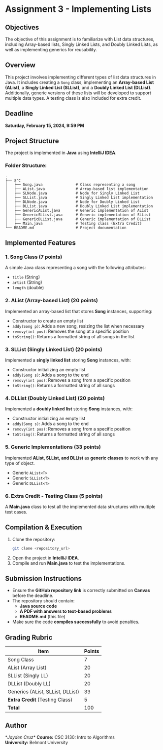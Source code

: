 # Assignment 3 - Implementing Lists

## Objectives

The objective of this assignment is to familiarize with List data structures, including Array-based lists, Singly Linked Lists, and Doubly Linked Lists, as well as implementing generics for reusability.

## Overview

This project involves implementing different types of list data structures in Java. It includes creating a `Song` class, implementing an **Array-based List (AList)**, a **Singly Linked List (SLList)**, and a **Doubly Linked List (DLList)**. Additionally, generic versions of these lists will be developed to support multiple data types. A testing class is also included for extra credit.

## Deadline

**Saturday, February 15, 2024, 9:59 PM**

## Project Structure

The project is implemented in **Java** using **IntelliJ IDEA**.

### Folder Structure:

```
.
├── src
│   ├── Song.java               # Class representing a song
│   ├── AList.java              # Array-based list implementation
│   ├── SLNode.java             # Node for Singly Linked List
│   ├── SLList.java             # Singly Linked List implementation
│   ├── DLNode.java             # Node for Doubly Linked List
│   ├── DLList.java             # Doubly Linked List implementation
│   ├── GenericAList.java       # Generic implementation of AList
│   ├── GenericSLList.java      # Generic implementation of SLList
│   ├── GenericDLList.java      # Generic implementation of DLList
│   ├── Main.java               # Testing class (Extra Credit)
└── README.md                   # Project documentation
```

## Implemented Features

### 1. **Song Class** (7 points)

A simple Java class representing a song with the following attributes:

- `title` (String)
- `artist` (String)
- `length` (double)

### 2. **AList (Array-based List)** (20 points)

Implemented an array-based list that stores **Song** instances, supporting:

- Constructor to create an empty list
- `addy(Song p)`: Adds a new song, resizing the list when necessary
- `removy(int pos)`: Removes the song at a specific position
- `toString()`: Returns a formatted string of all songs in the list

### 3. **SLList (Singly Linked List)** (20 points)

Implemented a **singly linked list** storing **Song** instances, with:

- Constructor initializing an empty list
- `addy(Song s)`: Adds a song to the end
- `removy(int pos)`: Removes a song from a specific position
- `toString()`: Returns a formatted string of all songs

### 4. **DLList (Doubly Linked List)** (20 points)

Implemented a **doubly linked list** storing **Song** instances, with:

- Constructor initializing an empty list
- `addy(Song s)`: Adds a song to the end
- `removy(int pos)`: Removes a song from a specific position
- `toString()`: Returns a formatted string of all songs

### 5. **Generic Implementations** (33 points)

Implemented **AList, SLList, and DLList** as **generic classes** to work with any type of object.

- Generic `AList<T>`
- Generic `SLList<T>`
- Generic `DLList<T>`

### 6. **Extra Credit - Testing Class** (5 points)

A **Main.java** class to test all the implemented data structures with multiple test cases.

## Compilation & Execution

1. Clone the repository:
   ```sh
   git clone <repository_url>
   ```
2. Open the project in **IntelliJ IDEA**.
3. Compile and run **Main.java** to test the implementations.

## Submission Instructions

- Ensure the **GitHub repository link** is correctly submitted on **Canvas** before the deadline.
- The repository should contain:
  - **Java source code**
  - **A PDF with answers to text-based problems**
  - **README.md** (this file)
- Make sure the code **compiles successfully** to avoid penalties.

## Grading Rubric

| Item                             | Points |
| -------------------------------- | ------ |
| Song Class                       | 7      |
| AList (Array List)               | 20     |
| SLList (Singly LL)               | 20     |
| DLList (Doubly LL)               | 20     |
| Generics (AList, SLList, DLList) | 33     |
| **Extra Credit** (Testing Class) | 5      |
| **Total**                        | 100    |

## Author

**Jayden Cruz\** 
**Course:** CSC 3130: Intro to Algorithms\
**University:** Belmont University

